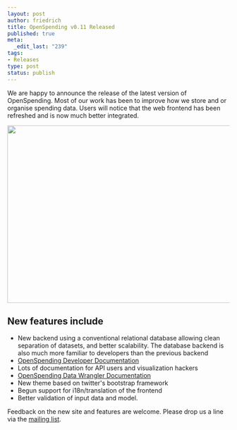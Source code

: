 ```yaml
--- 
layout: post
author: friedrich
title: OpenSpending v0.11 Released
published: true
meta: 
  _edit_last: "239"
tags: 
- Releases
type: post
status: publish
---
```

We are happy to announce the release of the latest version of OpenSpending. Most of our work has been to improve how we store and or organise spending data. Users will notice that the web frontend has been refreshed and is now much better integrated.

<img alt="" src="http://farm7.static.flickr.com/6055/6350321577_a96d5e8fc1_z.jpg" title="OpenSpending site redesign" class="alignnone" width="640" height="403" />

## New features include

* New backend using a conventional relational database allowing clean separation of datasets, and better scalability. The database backend is also much more familiar to developers than the previous backend
 * [OpenSpending Developer Documentation](http://openspending.readthedocs.org/en/latest/index.html)
* Lots of documentation for API users and visualization hackers
 * [OpenSpending Data Wrangler Documentation](http://openspending.org/help/api.html)
* New theme based on twitter's bootstrap framework
* Begun support for i18n/translation of the frontend
* Better validation of input data and model.

Feedback on the new site and features are welcome. Please drop us a line via the [mailing list](http://lists.okfn.org/mailman/listinfo/openspending). 
